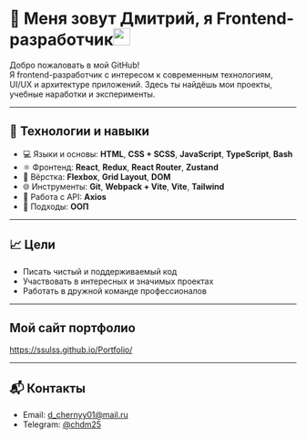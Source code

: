 # 👋 Меня зовут Дмитрий, я Frontend-разработчик<img src="https://media.giphy.com/media/WUlplcMpOCEmTGBtBW/giphy.gif" width="30">

Добро пожаловать в мой GitHub!  
Я frontend-разработчик с интересом к современным технологиям, UI/UX и архитектуре приложений. Здесь ты найдёшь мои проекты, учебные наработки и эксперименты.

---

## 🧰 Технологии и навыки

- 💻 Языки и основы: **HTML**, **CSS + SCSS**, **JavaScript**, **TypeScript**, **Bash**
- ⚛️ Фронтенд: **React**, **Redux**, **React Router**, **Zustand**
- 🎨 Вёрстка: **Flexbox**, **Grid Layout**, **DOM**
- 🌐 Инструменты: **Git**, **Webpack + Vite**, **Vite**, **Tailwind**
- 🔗 Работа с API: **Axios**
- 🧠 Подходы: **ООП**

---


## 📈 Цели

- Писать чистый и поддерживаемый код
- Участвовать в интересных и значимых проектах
- Работать в дружной команде профессионалов

---

## Мой сайт портфолио 

https://ssulss.github.io/Portfolio/

---

## 📬 Контакты

- Email: d_chernyy01@mail.ru
- Telegram: [@chdm25](https://t.me/chdm25) 

